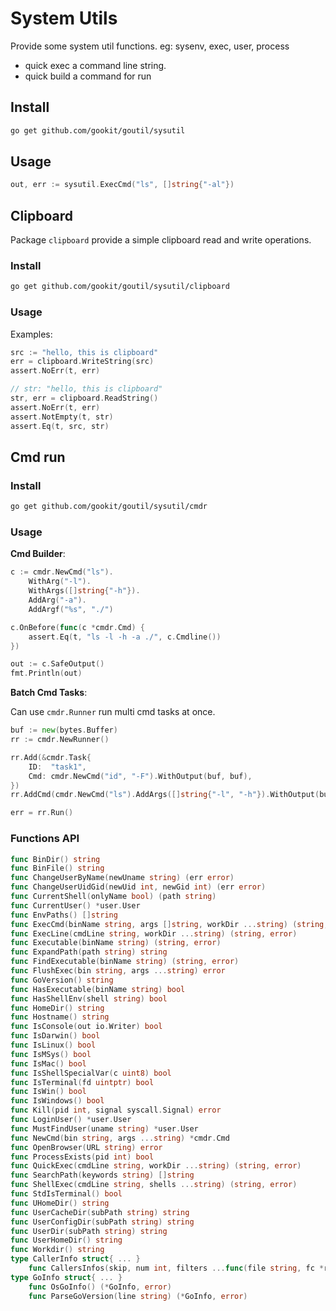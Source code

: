 # System Utils

Provide some system util functions. eg: sysenv, exec, user, process

- quick exec a command line string.
- quick build a command for run

## Install

```bash
go get github.com/gookit/goutil/sysutil
```

## Usage

```go
out, err := sysutil.ExecCmd("ls", []string{"-al"})
```

## Clipboard

Package `clipboard` provide a simple clipboard read and write operations.

### Install

```bash
go get github.com/gookit/goutil/sysutil/clipboard
```

### Usage

Examples:

```go
src := "hello, this is clipboard"
err = clipboard.WriteString(src)
assert.NoErr(t, err)

// str: "hello, this is clipboard"
str, err = clipboard.ReadString()
assert.NoErr(t, err)
assert.NotEmpty(t, str)
assert.Eq(t, src, str)
```

## Cmd run

### Install

```bash
go get github.com/gookit/goutil/sysutil/cmdr
```
### Usage

**Cmd Builder**:

```go
c := cmdr.NewCmd("ls").
    WithArg("-l").
    WithArgs([]string{"-h"}).
    AddArg("-a").
    AddArgf("%s", "./")

c.OnBefore(func(c *cmdr.Cmd) {
    assert.Eq(t, "ls -l -h -a ./", c.Cmdline())
})

out := c.SafeOutput()
fmt.Println(out)
```

**Batch Cmd Tasks**:

Can use `cmdr.Runner` run multi cmd tasks at once.

```go
buf := new(bytes.Buffer)
rr := cmdr.NewRunner()

rr.Add(&cmdr.Task{
    ID:  "task1",
    Cmd: cmdr.NewCmd("id", "-F").WithOutput(buf, buf),
})
rr.AddCmd(cmdr.NewCmd("ls").AddArgs([]string{"-l", "-h"}).WithOutput(buf, buf))

err = rr.Run()
```

### Functions API

```go
func BinDir() string
func BinFile() string
func ChangeUserByName(newUname string) (err error)
func ChangeUserUidGid(newUid int, newGid int) (err error)
func CurrentShell(onlyName bool) (path string)
func CurrentUser() *user.User
func EnvPaths() []string
func ExecCmd(binName string, args []string, workDir ...string) (string, error)
func ExecLine(cmdLine string, workDir ...string) (string, error)
func Executable(binName string) (string, error)
func ExpandPath(path string) string
func FindExecutable(binName string) (string, error)
func FlushExec(bin string, args ...string) error
func GoVersion() string
func HasExecutable(binName string) bool
func HasShellEnv(shell string) bool
func HomeDir() string
func Hostname() string
func IsConsole(out io.Writer) bool
func IsDarwin() bool
func IsLinux() bool
func IsMSys() bool
func IsMac() bool
func IsShellSpecialVar(c uint8) bool
func IsTerminal(fd uintptr) bool
func IsWin() bool
func IsWindows() bool
func Kill(pid int, signal syscall.Signal) error
func LoginUser() *user.User
func MustFindUser(uname string) *user.User
func NewCmd(bin string, args ...string) *cmdr.Cmd
func OpenBrowser(URL string) error
func ProcessExists(pid int) bool
func QuickExec(cmdLine string, workDir ...string) (string, error)
func SearchPath(keywords string) []string
func ShellExec(cmdLine string, shells ...string) (string, error)
func StdIsTerminal() bool
func UHomeDir() string
func UserCacheDir(subPath string) string
func UserConfigDir(subPath string) string
func UserDir(subPath string) string
func UserHomeDir() string
func Workdir() string
type CallerInfo struct{ ... }
    func CallersInfos(skip, num int, filters ...func(file string, fc *runtime.Func) bool) []*CallerInfo
type GoInfo struct{ ... }
    func OsGoInfo() (*GoInfo, error)
    func ParseGoVersion(line string) (*GoInfo, error)
```
